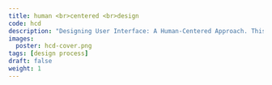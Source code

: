 ```yaml
---
title: human <br>centered <br>design
code: hcd
description: "Designing User Interface: A Human-Centered Approach. This is a 10-week studio course that combines theory with hands-on experience. Students are tasked with finding solutions through a rigorous design process."
images:
  poster: hcd-cover.png
tags: [design process]
draft: false
weight: 1
---
```

